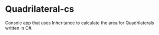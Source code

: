 # Quadrilateral-cs
Console app that uses Inheritance to calculate the area for Quadrilaterals written in C#.
